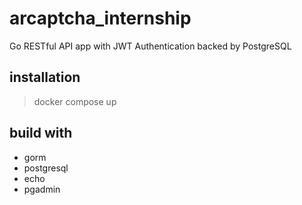# arcaptcha_internship
Go RESTful API app with JWT Authentication backed by PostgreSQL
## installation
> docker compose up

## build with
+ gorm
+ postgresql
+ echo
+ pgadmin
